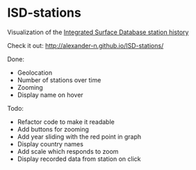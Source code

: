 ISD-stations
============
Visualization of the [Integrated Surface Database station history](/parse_data/isd-history.txt)

Check it out: http://alexander-n.github.io/ISD-stations/

Done:
 * Geolocation
 * Number of stations over time
 * Zooming
 * Display name on hover

Todo:
 * Refactor code to make it readable
 * Add buttons for zooming
 * Add year sliding with the red point in graph
 * Display country names
 * Add scale which responds to zoom
 * Display recorded data from station on click
